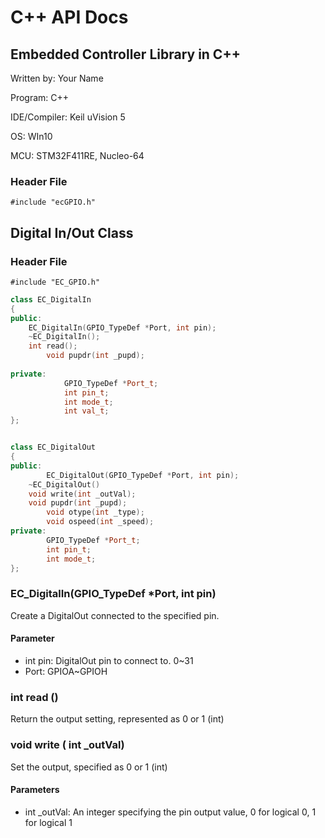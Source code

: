 # C++ API Docs

## Embedded Controller Library in C++

Written by: Your Name

Program:  C++

IDE/Compiler: Keil uVision 5

OS: WIn10

MCU: STM32F411RE, Nucleo-64

###

### Header File

`#include "ecGPIO.h"`

## Digital In/Out Class

### Header File

`#include "EC_GPIO.h"`

```cpp
class EC_DigitalIn
{
public:
    EC_DigitalIn(GPIO_TypeDef *Port, int pin); 
    ~EC_DigitalIn();
    int read();
		void pupdr(int _pupd);
		
private:
			GPIO_TypeDef *Port_t;
			int	pin_t;
			int mode_t;	
			int val_t;	
};


class EC_DigitalOut
{
public:
		EC_DigitalOut(GPIO_TypeDef *Port, int pin);
    ~EC_DigitalOut()
    void write(int _outVal);
  	void pupdr(int _pupd);
		void otype(int _type);
		void ospeed(int _speed);
private:
		GPIO_TypeDef *Port_t;
		int	pin_t;
		int mode_t;	
};
```

### EC\_DigitalIn(GPIO\_TypeDef \*Port, int pin)

Create a DigitalOut connected to the specified pin.

#### Parameter

* int pin: DigitalOut pin to connect to. 0\~31
* Port: GPIOA\~GPIOH

###

### int read ()

Return the output setting, represented as 0 or 1 (int)

###

### void write ( int \_outVal)

Set the output, specified as 0 or 1 (int)

#### Parameters

* int \_outVal: An integer specifying the pin output value, 0 for logical 0, 1 for logical 1
